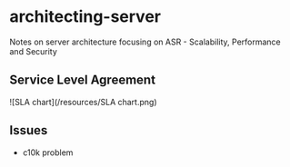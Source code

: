 # architecting-server
Notes on server architecture focusing on ASR - Scalability, Performance and Security


## Service Level Agreement
 ![SLA chart](/resources/SLA chart.png)
## Issues
* c10k problem

